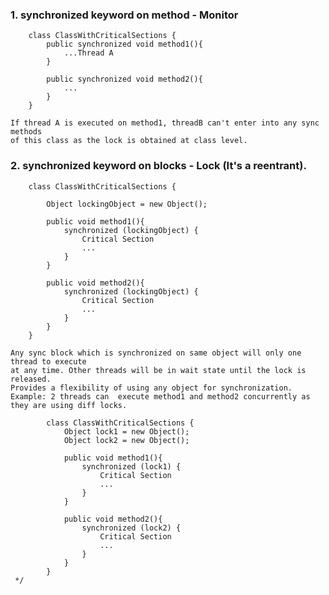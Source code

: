 ### 1. synchronized keyword on method - Monitor
```
    class ClassWithCriticalSections {
        public synchronized void method1(){
            ...Thread A
        }

        public synchronized void method2(){
            ...
        }
    }
```

    If thread A is executed on method1, threadB can't enter into any sync methods
    of this class as the lock is obtained at class level.

### 2. synchronized keyword on blocks - Lock (It's a reentrant).
```
    class ClassWithCriticalSections {

        Object lockingObject = new Object();

        public void method1(){
            synchronized (lockingObject) {
                Critical Section
                ...
            }
        }

        public void method2(){
            synchronized (lockingObject) {
                Critical Section
                ...
            }
        }
    }
```
    Any sync block which is synchronized on same object will only one thread to execute
    at any time. Other threads will be in wait state until the lock is released.
    Provides a flexibility of using any object for synchronization.
    Example: 2 threads can  execute method1 and method2 concurrently as they are using diff locks.
```
        class ClassWithCriticalSections {
            Object lock1 = new Object();
            Object lock2 = new Object();

            public void method1(){
                synchronized (lock1) {
                    Critical Section
                    ...
                }
            }

            public void method2(){
                synchronized (lock2) {
                    Critical Section
                    ...
                }
            }
        }
 */
```